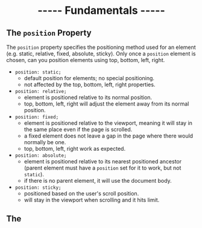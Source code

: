 <h1 align=center>----- Fundamentals -----</h1>

## The ```position``` Property
The ```position``` property specifies the positioning method used for an element (e.g. static, relative, fixed, absolute, sticky). Only once a ```position``` element is chosen, can you position elements using top, bottom, left, right. 

* ```position: static;```
  * default position for elements; no special positioning.
  * not affected by the top, bottom, left, right properties.
* ```position: relative;```
  * element is positioned relative to its normal position.
  * top, bottom, left, right will adjust the element away from its normal position.
* ```position: fixed;```
  * element is positioned relative to the viewport, meaning it will stay in the same place even if the page is scrolled.
  * a fixed element does not leave a gap in the page where there would normally be one.
  * top, bottom, left, right work as expected. 
* ```position: absolute;```
  * element is positioned relative to its nearest positioned ancestor (parent element must have a ```position``` set for it to work, but not ```static```).
  * if there is no parent element, it will use the document body.
* ```position: sticky;```
  * positioned based on the user's scroll position.
  * will stay in the viewport when scrolling and it hits limit.

## The
